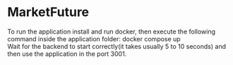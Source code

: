 # MarketFuture
To run the application install and run docker, then execute the following command inside the application folder:  docker compose up  
Wait for the backend to start correctly(it takes usually 5 to 10 seconds) and then use the application in the port 3001.
